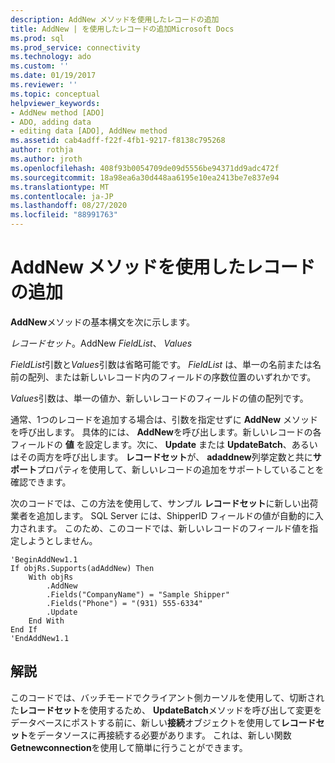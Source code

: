 ```yaml
---
description: AddNew メソッドを使用したレコードの追加
title: AddNew | を使用したレコードの追加Microsoft Docs
ms.prod: sql
ms.prod_service: connectivity
ms.technology: ado
ms.custom: ''
ms.date: 01/19/2017
ms.reviewer: ''
ms.topic: conceptual
helpviewer_keywords:
- AddNew method [ADO]
- ADO, adding data
- editing data [ADO], AddNew method
ms.assetid: cab4adff-f22f-4fb1-9217-f8138c795268
author: rothja
ms.author: jroth
ms.openlocfilehash: 408f93b0054709de09d5556be94371dd9adc472f
ms.sourcegitcommit: 18a98ea6a30d448aa6195e10ea2413be7e837e94
ms.translationtype: MT
ms.contentlocale: ja-JP
ms.lasthandoff: 08/27/2020
ms.locfileid: "88991763"
---
```

# <a name="adding-records-using-addnew-method"></a>AddNew メソッドを使用したレコードの追加
**AddNew**メソッドの基本構文を次に示します。

 *レコードセット*。AddNew *FieldList*、 *Values*

 *FieldList*引数と*Values*引数は省略可能です。 *FieldList* は、単一の名前または名前の配列、または新しいレコード内のフィールドの序数位置のいずれかです。

 *Values*引数は、単一の値か、新しいレコードのフィールドの値の配列です。

 通常、1つのレコードを追加する場合は、引数を指定せずに **AddNew** メソッドを呼び出します。 具体的には、 **AddNew**を呼び出します。新しいレコードの各フィールドの **値** を設定します。次に、 **Update** または **UpdateBatch**、あるいはその両方を呼び出します。 **レコードセット**が、 **adaddnew**列挙定数と共に**サポート**プロパティを使用して、新しいレコードの追加をサポートしていることを確認できます。

 次のコードでは、この方法を使用して、サンプル **レコードセット**に新しい出荷業者を追加します。 SQL Server には、ShipperID フィールドの値が自動的に入力されます。 このため、このコードでは、新しいレコードのフィールド値を指定しようとしません。

```
'BeginAddNew1.1
If objRs.Supports(adAddNew) Then
    With objRs
        .AddNew
        .Fields("CompanyName") = "Sample Shipper"
        .Fields("Phone") = "(931) 555-6334"
        .Update
    End With
End If
'EndAddNew1.1
```

## <a name="remarks"></a>解説
 このコードでは、バッチモードでクライアント側カーソルを使用して、切断された**レコードセット**を使用するため、 **UpdateBatch**メソッドを呼び出して変更をデータベースにポストする前に、新しい**接続**オブジェクトを使用して**レコードセット**をデータソースに再接続する必要があります。 これは、新しい関数 **Getnewconnection**を使用して簡単に行うことができます。
